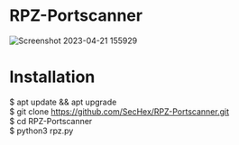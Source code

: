 # RPZ-Portscanner

![Screenshot 2023-04-21 155929](https://user-images.githubusercontent.com/96635023/233655960-61433984-893c-4813-8147-ba2a356e07ac.png)


# Installation

$ apt update && apt upgrade                                                
$ git clone https://github.com/SecHex/RPZ-Portscanner.git                                                
$ cd RPZ-Portscanner                                                   
$ python3 rpz.py                                                
